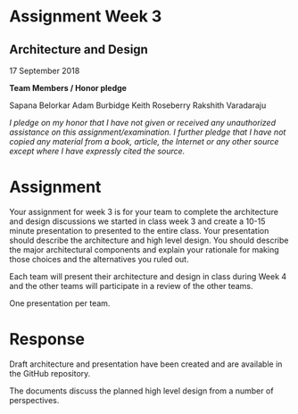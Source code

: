 # Assignment Week 3
## Architecture and Design

17 September 2018

**Team Members / Honor pledge**

Sapana Belorkar Adam Burbidge Keith Roseberry Rakshith Varadaraju

_I pledge on my honor that I have not given or received any unauthorized assistance on this assignment/examination. I further pledge that I have not copied any material from a book, article, the Internet or any other source except where I have expressly cited the source._

# **Assignment**

Your assignment for week 3 is for your team to complete the architecture and design discussions we started in class week 3 and create a 10-15 minute presentation to presented to the entire class.  Your presentation should describe the architecture and high level design.  You should describe the major architectural components and explain your rationale for making those choices and the alternatives you ruled out.

Each team will present their architecture and design in class during Week 4 and the other teams will participate in a review of the other teams.

One presentation per team.

# **Response**

Draft architecture and presentation have been created and are available in the GitHub repository.

The documents discuss the planned high level design from a number of perspectives.
